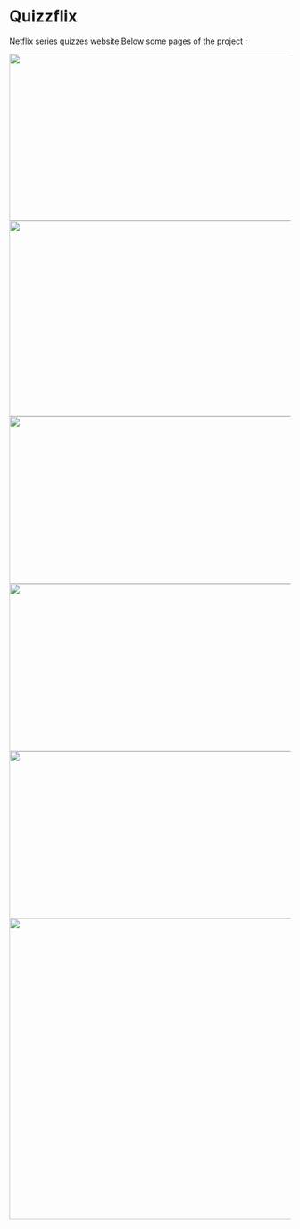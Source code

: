 # Quizzflix
Netflix series quizzes website
Below some pages of the project :

<img src="https://user-images.githubusercontent.com/58434964/132579906-5d4b8b33-07ba-4c93-aa12-c2fe6d3ba078.png"  width="600" height="300" />
<img src="https://user-images.githubusercontent.com/58434964/132579904-2381421d-3d6c-4f8c-abb7-7ea40d4f1d4f.png"  width="600" height="350" />
<img src="https://user-images.githubusercontent.com/58434964/132580796-de00a321-53ec-460e-ab4d-e1dd345e600c.png"  width="600" height="300" />
<img src="https://user-images.githubusercontent.com/58434964/132579905-2d2cbf93-90d4-4d46-aea6-2ef7bba3134c.png"  width="600" height="300" />
<img src="https://user-images.githubusercontent.com/58434964/132579897-694792ab-d46c-4c2a-869e-da8dd9bba7e9.png"  width="600" height="300" />
<img src="https://user-images.githubusercontent.com/58434964/132579902-a5b3043f-938c-4373-87ab-d0d4f205c8d0.png"  width="600" height="540" />
